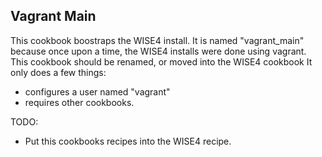 ## Vagrant Main ##

This cookbook boostraps the WISE4 install. It is named "vagrant_main" because once upon a time, the WISE4 installs were done using vagrant. This cookbook should be renamed, or moved into the WISE4 cookbook  It only does a few things:

* configures a user named "vagrant"
* requires other cookbooks.

TODO:
* Put this cookbooks recipes into the WISE4 recipe.
